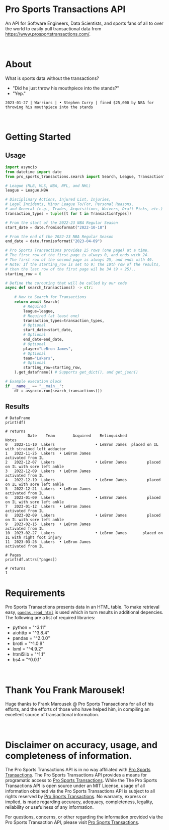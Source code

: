 Pro Sports Transactions API
===============

An API for Software Engineers, Data Scientists, and sports fans of all to over the world to easily pull transactional data from https://www.prosportstransactions.com/.

&nbsp;
# About
What is sports data without the transactions?
- "Did he just throw his mouthpiece into the stands?"
- "Yep."

`2023-01-27	| Warriors | • Stephen Curry | fined $25,000 by NBA for throwing his mouthpiece into the stands`
  
&nbsp;
# Getting Started
## Usage
```python
import asyncio
from datetime import date
from pro_sports_transactions.search import Search, League, TransactionTypes

# League (MLB, MLS, NBA, NFL, and NHL)
league = League.NBA

# Disciplinary Actions, Injured List, Injuries,
# Legal Incidents, Minor League To/For, Personal Reasons,
# and General (e.g., Trades, Acquisitions, Waivers, Draft Picks, etc.)
transaction_types = tuple([t for t in TransactionTypes])

# From the start of the 2022-23 NBA Regular Season
start_date = date.fromisoformat("2022-10-18")

# From the end of the 2022-23 NBA Regular Season
end_date = date.fromisoformat("2023-04-09")

# Pro Sports Transactions provides 25 rows (one page) at a time.
# The first row of the first page is always 0, and ends with 24.
# The first row of the second page is always 25, and ends with 49.
# Note: If the starting_row is set to 9; the 10th row of the results,
# then the last row of the first page wil be 34 (9 + 25)..
starting_row = 0

# Define the corouting that will be called by our code
async def search_transactions() -> str:
    
    # How to Search for Transactions
    return await Search(
        # Required
        league=league, 
        # Required (at least one)
        transaction_types=transaction_types,
        # Optional
        start_date=start_date, 
        # Optional
        end_date=end_date,
        # Optional
        player="LeBron James",
        # Optional
        team="Lakers",
        # Optional
        starting_row=starting_row,
    ).get_dataframe() # Supports get_dict(), and get_json()

# Example execution block
if __name__ == "__main__":
    df = asyncio.run(search_transactions())
```
## Results
```
# DataFrame
print(df)

# returns
          Date    Team        Acquired    Relinquished                                     Notes
0   2022-11-10  Lakers                  • LeBron James  placed on IL with strained left adductor
1   2022-11-25  Lakers  • LeBron James                                         activated from IL
2   2022-12-07  Lakers                  • LeBron James         placed on IL with sore left ankle
3   2022-12-09  Lakers  • LeBron James                                         activated from IL
4   2022-12-19  Lakers                  • LeBron James         placed on IL with sore left ankle
5   2022-12-21  Lakers  • LeBron James                                         activated from IL
6   2023-01-09  Lakers                  • LeBron James         placed on IL with sore left ankle
7   2023-01-12  Lakers  • LeBron James                                         activated from IL
8   2023-02-09  Lakers                  • LeBron James         placed on IL with sore left ankle
9   2023-02-15  Lakers  • LeBron James                                         activated from IL
10  2023-02-27  Lakers                  • LeBron James       placed on IL with right foot injury
11  2023-03-26  Lakers  • LeBron James                                         activated from IL

# Pages
print(df.attrs["pages])

# returns
1

```

# Requirements
Pro Sports Transactions presents data in an HTML table. To make retrieval easy, [`pandas.read_html`](https://pandas.pydata.org/docs/reference/api/pandas.read_html.html) is used which in turn results in additional depencies. The following are a list of required libraries: 
- python = "^3.11"
- aiohttp = "^3.8.4"
- pandas = "^2.0.0"
- brotli = "^1.0.9"
- lxml = "^4.9.2"
- html5lib = "^1.1"
- bs4 = "^0.0.1"

&nbsp;
# Thank You Frank Marousek!
Huge thanks to Frank Marousek @ Pro Sports Transactions for all of his efforts, and the efforts of those who have helped him, in compiling an excellent source of transactional information.
  
&nbsp;
# Disclaimer on accuracy, usage, and completeness of information.
The Pro Sports Transactions API is in no way affiliated with [Pro Sports Transactions](https://www.prosportstransactions.com/). The Pro Sports Transactions API provides a means for programatic access to [Pro Sports Transactions](https://www.prosportstransactions.com/). While the The Pro Sports Transactions API is open source under an MIT License, usage of all information obtained via the Pro Sports Transactions API is subject to all rights reserved by [Pro Sports Transactions](https://www.prosportstransactions.com/). No warranty, express or implied, is made regarding accuracy, adequacy, completeness, legality, reliability or usefulness of any information.

For questions, concerns, or other regarding the information provided via the Pro Sports Transaction API, please visit [Pro Sports Transactions](https://www.prosportstransactions.com/).